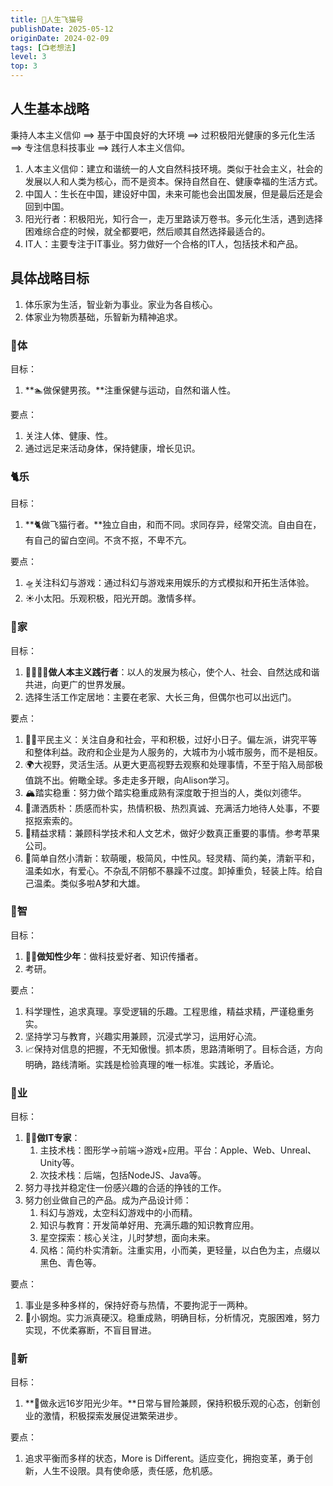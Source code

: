 ```yaml
---
title: 🧚人生飞猫号
publishDate: 2025-05-12
originDate: 2024-02-09
tags: [📺老想法]
level: 3
top: 3
---
```


## 人生基本战略

秉持人本主义信仰 ==> 基于中国良好的大环境 ==> 过积极阳光健康的多元化生活 ==> 专注信息科技事业 ==> 践行人本主义信仰。

1. 人本主义信仰：建立和谐统一的人文自然科技环境。类似于社会主义，社会的发展以人和人类为核心，而不是资本。保持自然自在、健康幸福的生活方式。
2. 中国人：生长在中国，建设好中国，未来可能也会出国发展，但是最后还是会回到中国。
3. 阳光行者：积极阳光，知行合一，走万里路读万卷书。多元化生活，遇到选择困难综合症的时候，就全都要吧，然后顺其自然选择最适合的。
4. IT人：主要专注于IT事业。努力做好一个合格的IT人，包括技术和产品。

## 具体战略目标

1. 体乐家为生活，智业新为事业。家业为各自核心。
2. 体家业为物质基础，乐智新为精神追求。

### 🐙体

目标：
1. **🏊做保健男孩。**注重保健与运动，自然和谐人性。

要点：
1. 关注人体、健康、性。
2. 通过远足来活动身体，保持健康，增长见识。

### 🐈乐

目标：
1. **🐈做飞猫行者。**独立自由，和而不同。求同存异，经常交流。自由自在，有自己的留白空间。不贪不抠，不卑不亢。

要点：
1. 🛸关注科幻与游戏：通过科幻与游戏来用娱乐的方式模拟和开拓生活体验。
2. ☀️小太阳。乐观积极，阳光开朗。激情多样。

### 🐥家

目标：
1. **👨‍👩‍👧‍👦做人本主义践行者**：以人的发展为核心，使个人、社会、自然达成和谐共进，向更广的世界发展。
2. 选择生活工作定居地：主要在老家、大长三角，但偶尔也可以出远门。

要点：
1. 🧑‍🌾平民主义：关注自身和社会，平和积极，过好小日子。偏左派，讲究平等和整体利益。政府和企业是为人服务的，大城市为小城市服务，而不是相反。
2. 🌍大视野，灵活生活。从更大更高视野去观察和处理事情，不至于陷入局部极值跳不出。俯瞰全球。多走走多开眼，向Alison学习。
3. 🏔踏实稳重：努力做个踏实稳重成熟有深度敢于担当的人，类似刘德华。
4. 🐣潇洒质朴：质感而朴实，热情积极、热烈真诚、充满活力地待人处事，不要抠抠索索的。
5. 🔬精益求精：兼顾科学技术和人文艺术，做好少数真正重要的事情。参考苹果公司。
6. 🧚简单自然小清新：软萌暖，极简风，中性风。轻灵精、简约美，清新平和，温柔如水，有爱心。不杂乱不阴郁不暴躁不过度。卸掉重负，轻装上阵。给自己温柔。类似多啦A梦和大雄。

### 🦜智

目标：
1. **🧑‍🔬做知性少年**：做科技爱好者、知识传播者。
2. 考研。

要点：
1. 科学理性，追求真理。享受逻辑的乐趣。工程思维，精益求精，严谨稳重务实。
2. 坚持学习与教育，兴趣实用兼顾，沉浸式学习，运用好心流。
3. 📈保持对信息的把握，不无知傲慢。抓本质，思路清晰明了。目标合适，方向明确，路线清晰。实践是检验真理的唯一标准。实践论，矛盾论。

### 🐬业

目标：
1. **🧑‍💻做IT专家**：
   1. 主技术栈：图形学->前端->游戏+应用。平台：Apple、Web、Unreal、Unity等。
   2. 次技术栈：后端，包括NodeJS、Java等。
2. 努力寻找并稳定住一份感兴趣的合适的挣钱的工作。
3. 努力创业做自己的产品。成为产品设计师：
    1. 科幻与游戏，太空科幻游戏中的小而精。
    2. 知识与教育：开发简单好用、充满乐趣的知识教育应用。
    3. 星空探索：核心关注，儿时梦想，面向未来。
    4. 风格：简约朴实清新。注重实用，小而美，更轻量，以白色为主，点缀以黑色、青色等。

要点：
1. 事业是多种多样的，保持好奇与热情，不要拘泥于一两种。
2. 🚀小钢炮。实力派真硬汉。稳重成熟，明确目标，分析情况，克服困难，努力实现，不优柔寡断，不盲目冒进。

### 🦄新

目标：
1.  **🤹做永远16岁阳光少年。**日常与冒险兼顾，保持积极乐观的心态，创新创业的激情，积极探索发展促进繁荣进步。

要点：
1. 追求平衡而多样的状态，More is Different。适应变化，拥抱变革，勇于创新，人生不设限。具有使命感，责任感，危机感。
